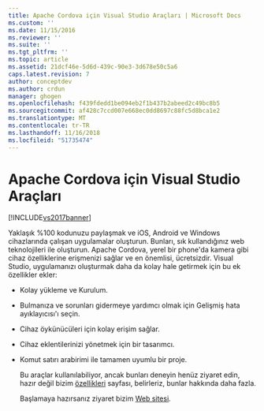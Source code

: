 ```yaml
---
title: Apache Cordova için Visual Studio Araçları | Microsoft Docs
ms.custom: ''
ms.date: 11/15/2016
ms.reviewer: ''
ms.suite: ''
ms.tgt_pltfrm: ''
ms.topic: article
ms.assetid: 21dcf46e-5d6d-439c-90e3-3d678e50c5a6
caps.latest.revision: 7
author: conceptdev
ms.author: crdun
manager: ghogen
ms.openlocfilehash: f439fdedd1be094eb2f1b437b2abeed2c49bc8b5
ms.sourcegitcommit: af428c7ccd007e668ec0dd8697c88fc5d8bca1e2
ms.translationtype: MT
ms.contentlocale: tr-TR
ms.lasthandoff: 11/16/2018
ms.locfileid: "51735474"
---
```

# <a name="visual-studio-tools-for-apache-cordova"></a>Apache Cordova için Visual Studio Araçları
[!INCLUDE[vs2017banner](../includes/vs2017banner.md)]

Yaklaşık %100 kodunuzu paylaşmak ve iOS, Android ve Windows cihazlarında çalışan uygulamalar oluşturun. Bunları, sık kullandığınız web teknolojileri ile oluşturun. Apache Cordova, yerel bir phone'da kamera gibi cihaz özelliklerine erişmenizi sağlar ve en önemlisi, ücretsizdir. Visual Studio, uygulamanızı oluşturmak daha da kolay hale getirmek için bu ek özellikler ekler:  
  
- Kolay yükleme ve Kurulum.  
  
- Bulmanıza ve sorunları gidermeye yardımcı olmak için Gelişmiş hata ayıklayıcısı'ı seçin.  
  
- Cihaz öykünücüleri için kolay erişim sağlar.  
  
- Cihaz eklentilerinizi yönetmek için bir tasarımcı.  
  
- Komut satırı arabirimi ile tamamen uyumlu bir proje.  
  
  Bu araçlar kullanılabiliyor, ancak bunları deneyin henüz ziyaret edin, hazır değil bizim [özellikleri](https://www.visualstudio.com/explore/cordova-vs) sayfası, belirleriz, bunlar hakkında daha fazla.  
  
  Başlamaya hazırsanız ziyaret bizim [Web sitesi](http://taco.visualstudio.com/en-us/docs/get-started-vs-tools-apache-cordova/).



